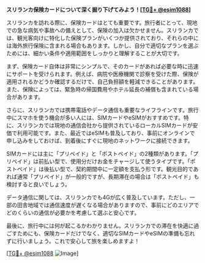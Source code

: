 **スリランカ保険カードについて深く掘り下げてみよう！[[TG💪+ @esim1088](https://t.me/s/esim1088)]**

スリランカを訪れる際に、保険カードはとても重要です。旅行者にとって、現地での急な病気や事故への備えとして、保険の加入は欠かせません。スリランカでは、観光客向けに特化した保険プランがいくつか提供されており、それらの中には海外旅行保険に含まれる場合もあります。しかし、自分で適切なプランを選ぶためには、細かい条件や適用範囲をしっかりと理解することが大切です。

まず、保険カード自体は非常にシンプルで、そのカードがあれば必要な時に迅速にサポートを受けられます。例えば、病院や医療機関で診察を受けた際、保険が適用されるかどうか確認するだけで、自己負担額を軽減できることがあります。また、保険によっては、緊急時の帰国費用やホテル延長の補償も含まれている場合があります。

さらに、スリランカでは携帯電話やデータ通信も重要なライフラインです。旅行中にスマホを使う機会が多い人には、SIMカードやeSIMがおすすめです。特に、スリランカでは現地の通信会社から提供されているローカルSIMカードが安価で利用可能です。また、最近ではeSIMも普及しており、事前にオンラインで申し込みをしておけば、到着後にすぐに現地のネットワークに接続できます。

SIMカードには主に「プリペイド」と「ポストペイド」の2種類があります。「プリペイド」は前払い型で、使用分だけお金をチャージして使うタイプです。「ポストペイド」は後払い型で、契約期間中に一定額を支払う形です。観光目的であれば通常「プリペイド」が一般的ですが、長期滞在の場合は「ポストペイド」も検討すると良いでしょう。

データ通信に関しては、スリランカでも4Gが広く普及しています。ただし、一部の田舎地域では通信速度が遅くなる場合がありますので、事前にどのエリアでどのくらいの通信が必要かを考慮して選ぶと安心です。

最後に、旅行中には何が起こるかわかりません。スリランカでの滞在を快適に過ごすためにも、保険カードだけでなく、適切なSIMカードやeSIMの準備も忘れずに行いましょう。これで安心して旅を楽しめますよ！

[[TG💪+ @esim1088](https://t.me/s/esim1088) ![Image](https://i.postimg.cc/Y0z9fWf4/image.png)]